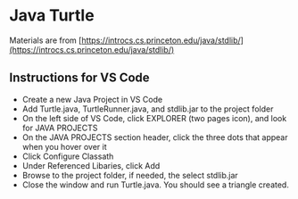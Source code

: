 # Java Turtle

Materials are from [https://introcs.cs.princeton.edu/java/stdlib/](https://introcs.cs.princeton.edu/java/stdlib/)

## Instructions for VS Code

* Create a new Java Project in VS Code 
* Add Turtle.java, TurtleRunner.java, and stdlib.jar to the project folder
* On the left side of VS Code, click EXPLORER (two pages icon), and look for JAVA PROJECTS
* On the JAVA PROJECTS section header, click the three dots that appear when you hover over it
* Click Configure Classath
* Under Referenced Libaries, click Add
* Browse to the project folder, if needed, the select stdlib.jar
* Close the window and run Turtle.java. You should see a triangle created.
